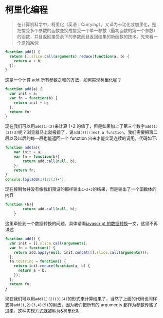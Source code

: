 # 柯里化编程

> 在计算机科学中，柯里化（英语：Currying），又译为卡瑞化或加里化，是把接受多个参数的函数变换成接受一个单一参数（最初函数的第一个参数）的函数，并且返回接受余下的参数而且返回结果的新函数的技术。先来看一个原始案例

```js
function add() {
  return [].slice.call(arguments).reduce(function(a, b) {
    return a + b;
  });
}
```

这是一个计算 add 所有参数之和的方法，如何实现柯里化呢？

```js
function add(a) {
  var init = a;
  var fn = function(b) {
    return init + b;
  };
  return fn;
}
```

现在我们可以用`add(1)(2)`来计算 1+2 的值了，但是如果加上了第三个数字`add(1)(2)(3)`呢？浏览器马上就报错了，说`add()()()not a function`，我们需要把第二层以及以后的每一层也能返回一个 function 出来才能实现连续的调用，代码如下:

```js
function add(a){
    var init = a;
    var fn = function(b){
        return add.call(null, b);
    };
    return fn;
}
console.log(add(1)(2)(3)+');
```

现在控制台并没有像我们预设的那样输出`1+2+3`的结果，而是输出了一个函数体的内容

```js
function (b){
        return add.call(null, b);
    }
```

这里牵扯到一个数据转换的问题，具体请看[javascript 的数据转换](http://frontenddev.org/link/conversion-of-tostring-and-the-valueof-javascript-object.html)一文，这里不再详述

```js
function add() {
  var init = [].slice.call(arguments);
  var fn = function() {
    return add.apply(null, init.concat([].slice.call(arguments)));
  };
  fn.toString = function() {
    return init.reduce(function(a, b) {
      return a + b;
    });
  };
  return fn;
}
```

现在我们可以用`add(1)(2)(3)(4)`的形式来计算结果了，当然了上面的代码也同样支持`add(1,2)(3,4)(5)`的用法，因为我们把所有的 arguments 都作为参数传递了进来。这种实现方式就被称为&柯里化&
